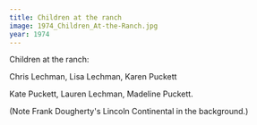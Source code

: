 ```yaml
---
title: Children at the ranch
image: 1974_Children_At-the-Ranch.jpg
year: 1974
---
```


Children at the ranch:

Chris Lechman, Lisa Lechman, Karen Puckett

Kate Puckett, Lauren Lechman, Madeline Puckett.

(Note Frank Dougherty's Lincoln Continental in the background.)